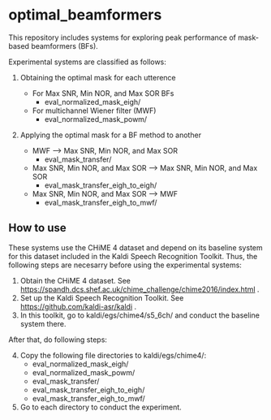 # optimal_beamformers
This repository includes systems for exploring peak performance of mask-based beamformers (BFs).

Experimental systems are classified as follows:
1. Obtaining the optimal mask for each utterence
   - For Max SNR, Min NOR, and Max SOR BFs
     - eval_normalized_mask_eigh/
   - For multichannel Wiener filter (MWF)
     - eval_normalized_mask_powm/

2. Applying the optimal mask for a BF method to another
   - MWF --> Max SNR, Min NOR, and Max SOR
     - eval_mask_transfer/
   - Max SNR, Min NOR, and Max SOR --> Max SNR, Min NOR, and Max SOR
     - eval_mask_transfer_eigh_to_eigh/
   - Max SNR, Min NOR, and Max SOR --> MWF
     - eval_mask_transfer_eigh_to_mwf/


## How to use
These systems use the CHiME 4 dataset and depend on its baseline system for this dataset included in the Kaldi Speech Recognition Toolkit. Thus, the following steps are necesarry before using the experimental systems:

1. Obtain the CHiME 4 dataset. See https://spandh.dcs.shef.ac.uk/chime_challenge/chime2016/index.html .
2. Set up the Kaldi Speech Recognition Toolkit. See https://github.com/kaldi-asr/kaldi .
3. In this toolkit, go to kaldi/egs/chime4/s5_6ch/ and conduct the baseline system there.

After that, do following steps:

4. Copy the following file directories to kaldi/egs/chime4/:
   - eval_normalized_mask_eigh/
   - eval_normalized_mask_powm/
   - eval_mask_transfer/
   - eval_mask_transfer_eigh_to_eigh/
   - eval_mask_transfer_eigh_to_mwf/
5. Go to each directory to conduct the experiment.
